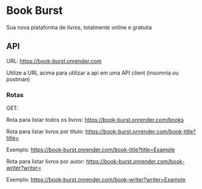 # Book Burst

Sua nova plataforma de livros, totalmente online e gratuita

## API

URL: https://book-burst.onrender.com

Utilize a URL acima para utilizar a api em uma API client (insomnia ou postman)

### Rotas
 
GET:

Rota para listar todos os livros: https://book-burst.onrender.com/books

Rota para listar livros por título: https://book-burst.onrender.com/book-title?title=

Exemplo: https://book-burst.onrender.com/book-title?title=Example

Rota para listar livros por autor: https://book-burst.onrender.com/book-writer?writer=

Exemplo: https://book-burst.onrender.com/book-writer?writer=Example